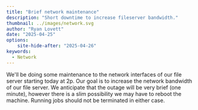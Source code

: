 ```yaml
---
title: "Brief network maintenance"
description: "Short downtime to increase fileserver bandwidth."
thumbnail: ../images/network.svg
author: "Ryan Lovett"
date: "2025-04-25"
options:
    site-hide-after: "2025-04-26"
keywords:
  - Network
---
```


We'll be doing some maintenance to the network interfaces of our file server starting today at 2p. Our goal is to increase the network bandwidth of our file server. We anticipate that the outage will be very brief (one minute), however there is a slim possibility we may have to reboot the machine. Running jobs should not be terminated in either case.
